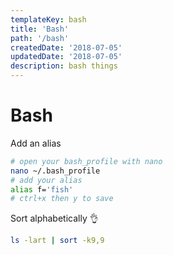 ```yaml
---
templateKey: bash
title: 'Bash'
path: '/bash'
createdDate: '2018-07-05'
updatedDate: '2018-07-05'
description: bash things
---
```


# Bash

Add an alias

```sh
# open your bash_profile with nano
nano ~/.bash_profile
# add your alias
alias f='fish'
# ctrl+x then y to save
```

Sort alphabetically 👌

```sh
ls -lart | sort -k9,9
```
